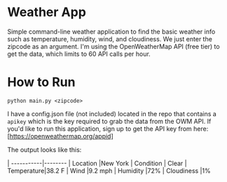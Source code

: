 # Weather App

Simple command-line weather application to find the basic weather info such as temperature, humidity, wind, and cloudiness. We just enter the zipcode as an argument. I'm using the OpenWeatherMap API (free tier) to get the data, which limits to 60 API calls per hour. 

# How to Run

`python main.py <zipcode>`

I have a config.json file (not included) located in the repo that contains a `apikey` which is the key required to grab the data from the OWM API. If you'd like to run this application, sign up to get the API key from here: [https://openweathermap.org/appid]

The output looks like this:

| -----------|--------
| Location   |New York
| Condition  | Clear
| Temperature|38.2 F
| Wind       |9.2 mph
| Humidity   |72%
| Cloudiness |1%
